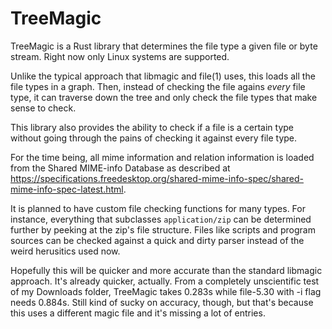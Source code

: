 # TreeMagic

TreeMagic is a Rust library that determines the file type a given file or byte stream. Right now only Linux systems are supported. 

Unlike the typical approach that libmagic and file(1) uses, this loads all the file types in a graph. Then, instead of checking the file agains *every* file type, it can traverse down the tree and only check the file types that make sense to check.

This library also provides the ability to check if a file is a certain type without going through the pains of checking it against every file type.

For the time being, all mime information and relation information is loaded from the Shared MIME-info Database as described at https://specifications.freedesktop.org/shared-mime-info-spec/shared-mime-info-spec-latest.html.

It is planned to have custom file checking functions for many types. For instance, everything that subclasses `application/zip` can be determined further by peeking at the zip's file structure. Files like scripts and program sources can be checked against a quick and dirty parser instead of the weird herusitics used now.

Hopefully this will be quicker and more accurate than the standard libmagic approach. It's already quicker, actually. From a completely unscientific test of my Downloads folder, TreeMagic takes 0.283s while file-5.30 with -i flag needs 0.884s. Still kind of sucky on accuracy, though, but that's because this uses a different magic file and it's missing a lot of entries.
